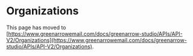 # Organizations

This page has moved to [https://www.greenarrowemail.com/docs/greenarrow-studio/APIs/API-V2/Organizations](https://www.greenarrowemail.com/docs/greenarrow-studio/APIs/API-V2/Organizations).

